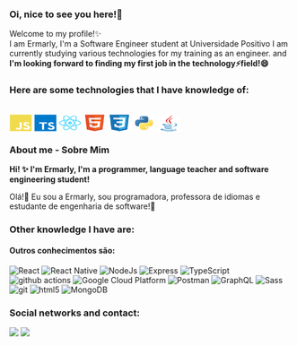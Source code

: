 ### Oi, nice to see you here!👋
<p>Welcome to my profile!✨ </br> I am Ermarly, I'm a Software Engineer student at Universidade Positivo <!-- in <img src="https://cdn-icons-png.flaticon.com/512/197/197386.png" width="13"/> <b> Brasil</b>, --> I am currently studying various technologies for my training as an engineer. and <b>I'm looking forward to finding my first job in the technology⚡field!😄</b></p>

<h3>Here are some technologies that I have knowledge of:</h3>
<div style="display: inline_block"><br>
  <img align="center" alt="Marly-Js" height="30" width="40" src="https://raw.githubusercontent.com/devicons/devicon/master/icons/javascript/javascript-plain.svg">
  <img align="center" alt="Marly-Ts" height="30" width="40" src="https://raw.githubusercontent.com/devicons/devicon/master/icons/typescript/typescript-plain.svg">
  <img align="center" alt="Marly-React" height="30" width="40" src="https://raw.githubusercontent.com/devicons/devicon/master/icons/react/react-original.svg">
  <img align="center" alt="Marly-HTML" height="30" width="40" src="https://raw.githubusercontent.com/devicons/devicon/master/icons/html5/html5-original.svg">
  <img align="center" alt="Marly-CSS" height="30" width="40" src="https://raw.githubusercontent.com/devicons/devicon/master/icons/css3/css3-original.svg">
  <img align="center" alt="Marly-Python" height="30" width="40" src="https://raw.githubusercontent.com/devicons/devicon/master/icons/python/python-original.svg">
    <img align="center" alt="Marly-Java" height="30" width="40" src="https://raw.githubusercontent.com/devicons/devicon/master/icons/java/java-original.svg">

  
  <!--<img align="center" alt="Marly-Csharp" height="30" width="40" src="https://raw.githubusercontent.com/devicons/devicon/master/icons/csharp/csharp-original.svg"> -->
</div>
<h3> About me - Sobre Mim</h3>
<p><b>
Hi! ✨ I'm Ermarly, I'm a programmer, language teacher and software engineering student!</b></p>
<p>Olá!💬 Eu sou a Ermarly, sou programadora, professora de idiomas e estudante de engenharia de software!🚀</p>
 <!--Desenvolvo aplicações Full-Stack para Web em Mongo DB, Express, React e Node.js, o famoso MERN  -->

<h3>Other knowledge I have are:
</h3>
<h4>Outros conhecimentos são: </h4>
<p>
  <img alt="React" src="https://img.shields.io/badge/-React-45b8d8?style=flat-square&logo=react&logoColor=white" />
  <img alt="React Native" src="https://img.shields.io/badge/React_Native-20232A?style=flat-square&logo=react&logoColor=61DAFB" />
  <img alt="NodeJs" src="https://img.shields.io/badge/Node.js-339933?style=flat-square&logo=nodedotjs&logoColor=white" />
  <img alt="Express" src="https://img.shields.io/badge/Express.js-000000?style=flat-square&logo=express&logoColor=white" />
  <img alt="TypeScript" src="https://img.shields.io/badge/-TypeScript-007ACC?style=flat-square&logo=typescript&logoColor=white" />
  <img alt="github actions" src="https://img.shields.io/badge/-Github_Actions-2088FF?style=flat-square&logo=github-actions&logoColor=white" />
  <img alt="Google Cloud Platform" src="https://img.shields.io/badge/-Google_Cloud_Platform-1a73e8?style=flat-square&logo=google-cloud&logoColor=white" />
  <img alt="Postman" src="https://img.shields.io/badge/Postman-FF6C37?style=flat-square&logo=Postman&logoColor=white" />
  <img alt="GraphQL" src="https://img.shields.io/badge/-GraphQL-E10098?style=flat-square&logo=graphql&logoColor=white" />
  <img alt="Sass" src="https://img.shields.io/badge/-Sass-CC6699?style=flat-square&logo=sass&logoColor=white" />
  <img alt="git" src="https://img.shields.io/badge/-Git-F05032?style=flat-square&logo=git&logoColor=white" />
  <img alt="html5" src="https://img.shields.io/badge/-HTML5-E34F26?style=flat-square&logo=html5&logoColor=white" />
  <img alt="MongoDB" src="https://img.shields.io/badge/-MongoDB-13aa52?style=flat-square&logo=mongodb&logoColor=white" />
</p>
<h3> Social networks and contact: </h3>
<div> 
  <a href="https://www.youtube.com/channel/UChQHo3hYd7EIswwST1P_uwA" target="_blank"><img src="https://img.shields.io/badge/YouTube-FF0000?style=for-the-badge&logo=youtube&logoColor=white" target="_blank"></a>
  <a href="https://www.linkedin.com/in/ermarly-b-856b12240/" target="_blank"><img src="https://img.shields.io/badge/-LinkedIn-%230077B5?style=for-the-badge&logo=linkedin&logoColor=white" target="_blank"></a> 
</div>
<!--
**apapacho/apapacho** is a ✨ _special_ ✨ repository because its `README.md` (this file) appears on your GitHub profile.

Here are some ideas to get you started:

- 🔭 I’m currently working on ...
- 🌱 I’m currently learning ...
- 👯 I’m looking to collaborate on ...
- 🤔 I’m looking for help with ...
- 💬 Ask me about ...
- 📫 How to reach me: ...
- 😄 Pronouns: ...
- ⚡ Fun fact: ...
-->
